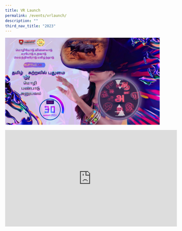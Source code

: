 ```yaml
---
title: VR Launch
permalink: /events/vrlaunch/
description: ""
third_nav_title: "2023"
---
```


 ![](/images/VR%20Launch.png)
 
<iframe width="560" height="315" src="https://www.youtube.com/embed/16cRkNkGA-8" title="YouTube video player" frameborder="0" allow="accelerometer; autoplay; clipboard-write; encrypted-media; gyroscope; picture-in-picture; web-share" allowfullscreen></iframe>